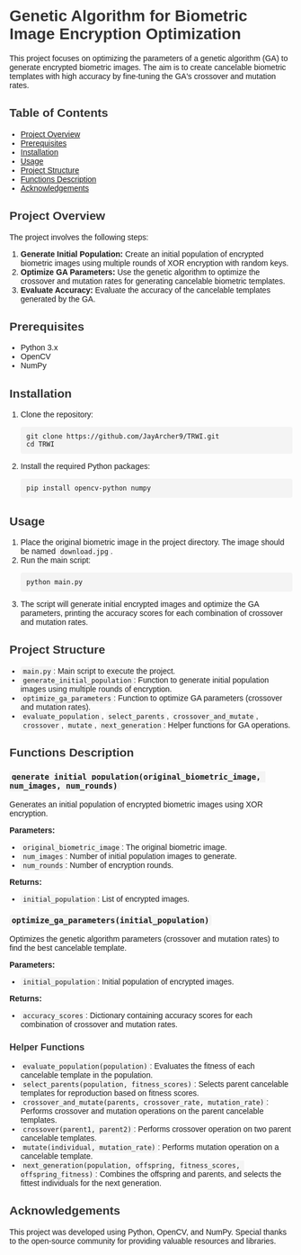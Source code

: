 <!DOCTYPE html>
<html lang="en">
<body style="font-family: Arial, sans-serif; margin: 0; padding: 20px;">
    <h1 style="color: #333;">Genetic Algorithm for Biometric Image Encryption Optimization</h1>
    <p>This project focuses on optimizing the parameters of a genetic algorithm (GA) to generate encrypted biometric images. The aim is to create cancelable biometric templates with high accuracy by fine-tuning the GA's crossover and mutation rates.</p>
    <h2 style="color: #333;">Table of Contents</h2>
    <ul style="padding-left: 20px;">
        <li><a href="#project-overview">Project Overview</a></li>
        <li><a href="#prerequisites">Prerequisites</a></li>
        <li><a href="#installation">Installation</a></li>
        <li><a href="#usage">Usage</a></li>
        <li><a href="#project-structure">Project Structure</a></li>
        <li><a href="#functions-description">Functions Description</a></li>
        <li><a href="#acknowledgements">Acknowledgements</a></li>
    </ul>
    <h2 id="project-overview" style="color: #333;">Project Overview</h2>
    <p>The project involves the following steps:</p>
    <ol style="padding-left: 20px;">
        <li><strong>Generate Initial Population:</strong> Create an initial population of encrypted biometric images using multiple rounds of XOR encryption with random keys.</li>
        <li><strong>Optimize GA Parameters:</strong> Use the genetic algorithm to optimize the crossover and mutation rates for generating cancelable biometric templates.</li>
        <li><strong>Evaluate Accuracy:</strong> Evaluate the accuracy of the cancelable templates generated by the GA.</li>
    </ol>
    <h2 id="prerequisites" style="color: #333;">Prerequisites</h2>
    <ul style="padding-left: 20px;">
        <li>Python 3.x</li>
        <li>OpenCV</li>
        <li>NumPy</li>
    </ul>
    <h2 id="installation" style="color: #333;">Installation</h2>
    <ol style="padding-left: 20px;">
        <li>Clone the repository:
            <pre style="background-color: #f4f4f4; padding: 10px; border-radius: 4px; overflow-x: auto;"><code>git clone https://github.com/JayArcher9/TRWI.git
cd TRWI</code></pre>
        </li>
        <li>Install the required Python packages:
            <pre style="background-color: #f4f4f4; padding: 10px; border-radius: 4px; overflow-x: auto;"><code>pip install opencv-python numpy</code></pre>
        </li>
    </ol>
    <h2 id="usage" style="color: #333;">Usage</h2>
    <ol style="padding-left: 20px;">
        <li>Place the original biometric image in the project directory. The image should be named <code style="background-color: #f4f4f4; padding: 2px 4px; border-radius: 4px;">download.jpg</code>.</li>
        <li>Run the main script:
            <pre style="background-color: #f4f4f4; padding: 10px; border-radius: 4px; overflow-x: auto;"><code>python main.py</code></pre>
        </li>
        <li>The script will generate initial encrypted images and optimize the GA parameters, printing the accuracy scores for each combination of crossover and mutation rates.</li>
    </ol>
    <h2 id="project-structure" style="color: #333;">Project Structure</h2>
    <ul style="padding-left: 20px;">
        <li><code style="background-color: #f4f4f4; padding: 2px 4px; border-radius: 4px;">main.py</code>: Main script to execute the project.</li>
        <li><code style="background-color: #f4f4f4; padding: 2px 4px; border-radius: 4px;">generate_initial_population</code>: Function to generate initial population images using multiple rounds of encryption.</li>
        <li><code style="background-color: #f4f4f4; padding: 2px 4px; border-radius: 4px;">optimize_ga_parameters</code>: Function to optimize GA parameters (crossover and mutation rates).</li>
        <li><code style="background-color: #f4f4f4; padding: 2px 4px; border-radius: 4px;">evaluate_population</code>, <code style="background-color: #f4f4f4; padding: 2px 4px; border-radius: 4px;">select_parents</code>, <code style="background-color: #f4f4f4; padding: 2px 4px; border-radius: 4px;">crossover_and_mutate</code>, <code style="background-color: #f4f4f4; padding: 2px 4px; border-radius: 4px;">crossover</code>, <code style="background-color: #f4f4f4; padding: 2px 4px; border-radius: 4px;">mutate</code>, <code style="background-color: #f4f4f4; padding: 2px 4px; border-radius: 4px;">next_generation</code>: Helper functions for GA operations.</li>
    </ul>
    <h2 id="functions-description" style="color: #333;">Functions Description</h2>
    <h3><code style="background-color: #f4f4f4; padding: 2px 4px; border-radius: 4px;">generate_initial_population(original_biometric_image, num_images, num_rounds)</code></h3>
    <p>Generates an initial population of encrypted biometric images using XOR encryption.</p>
    <p><strong>Parameters:</strong></p>
    <ul style="padding-left: 20px;">
        <li><code style="background-color: #f4f4f4; padding: 2px 4px; border-radius: 4px;">original_biometric_image</code>: The original biometric image.</li>
        <li><code style="background-color: #f4f4f4; padding: 2px 4px; border-radius: 4px;">num_images</code>: Number of initial population images to generate.</li>
        <li><code style="background-color: #f4f4f4; padding: 2px 4px; border-radius: 4px;">num_rounds</code>: Number of encryption rounds.</li>
    </ul>
    <p><strong>Returns:</strong></p>
    <ul style="padding-left: 20px;">
        <li><code style="background-color: #f4f4f4; padding: 2px 4px; border-radius: 4px;">initial_population</code>: List of encrypted images.</li>
    </ul>
    <h3><code style="background-color: #f4f4f4; padding: 2px 4px; border-radius: 4px;">optimize_ga_parameters(initial_population)</code></h3>
    <p>Optimizes the genetic algorithm parameters (crossover and mutation rates) to find the best cancelable template.</p>
    <p><strong>Parameters:</strong></p>
    <ul style="padding-left: 20px;">
        <li><code style="background-color: #f4f4f4; padding: 2px 4px; border-radius: 4px;">initial_population</code>: Initial population of encrypted images.</li>
    </ul>
    <p><strong>Returns:</strong></p>
    <ul style="padding-left: 20px;">
        <li><code style="background-color: #f4f4f4; padding: 2px 4px; border-radius: 4px;">accuracy_scores</code>: Dictionary containing accuracy scores for each combination of crossover and mutation rates.</li>
    </ul>
    <h3 style="color: #333;">Helper Functions</h3>
    <ul style="padding-left: 20px;">
        <li><code style="background-color: #f4f4f4; padding: 2px 4px; border-radius: 4px;">evaluate_population(population)</code>: Evaluates the fitness of each cancelable template in the population.</li>
        <li><code style="background-color: #f4f4f4; padding: 2px 4px; border-radius: 4px;">select_parents(population, fitness_scores)</code>: Selects parent cancelable templates for reproduction based on fitness scores.</li>
        <li><code style="background-color: #f4f4f4; padding: 2px 4px; border-radius: 4px;">crossover_and_mutate(parents, crossover_rate, mutation_rate)</code>: Performs crossover and mutation operations on the parent cancelable templates.</li>
        <li><code style="background-color: #f4f4f4; padding: 2px 4px; border-radius: 4px;">crossover(parent1, parent2)</code>: Performs crossover operation on two parent cancelable templates.</li>
        <li><code style="background-color: #f4f4f4; padding: 2px 4px; border-radius: 4px;">mutate(individual, mutation_rate)</code>: Performs mutation operation on a cancelable template.</li>
        <li><code style="background-color: #f4f4f4; padding: 2px 4px; border-radius: 4px;">next_generation(population, offspring, fitness_scores, offspring_fitness)</code>: Combines the offspring and parents, and selects the fittest individuals for the next generation.</li>
    </ul>
    <h2 id="acknowledgements" style="color: #333;">Acknowledgements</h2>
    <p>This project was developed using Python, OpenCV, and NumPy. Special thanks to the open-source community for providing valuable resources and libraries.</p>
</body>
</html>
